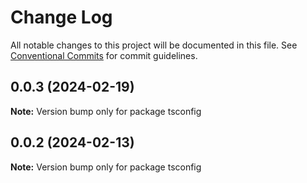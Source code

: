 # Change Log

All notable changes to this project will be documented in this file.
See [Conventional Commits](https://conventionalcommits.org) for commit guidelines.

## 0.0.3 (2024-02-19)

**Note:** Version bump only for package tsconfig





## 0.0.2 (2024-02-13)

**Note:** Version bump only for package tsconfig
